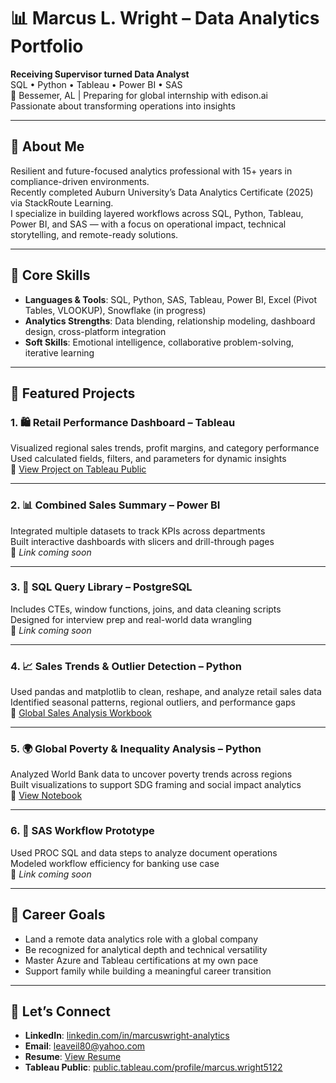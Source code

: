 # 📊 Marcus L. Wright – Data Analytics Portfolio

**Receiving Supervisor turned Data Analyst**  
SQL • Python • Tableau • Power BI • SAS  
📍 Bessemer, AL | Preparing for global internship with edison.ai  
Passionate about transforming operations into insights

---

## 👤 About Me

Resilient and future-focused analytics professional with 15+ years in compliance-driven environments.  
Recently completed Auburn University’s Data Analytics Certificate (2025) via StackRoute Learning.  
I specialize in building layered workflows across SQL, Python, Tableau, Power BI, and SAS — with a focus on operational impact, technical storytelling, and remote-ready solutions.

---

## 🧠 Core Skills

- **Languages & Tools**: SQL, Python, SAS, Tableau, Power BI, Excel (Pivot Tables, VLOOKUP), Snowflake (in progress)  
- **Analytics Strengths**: Data blending, relationship modeling, dashboard design, cross-platform integration  
- **Soft Skills**: Emotional intelligence, collaborative problem-solving, iterative learning

---

## 🚀 Featured Projects

### 1. 🛍️ Retail Performance Dashboard – Tableau  
Visualized regional sales trends, profit margins, and category performance  
Used calculated fields, filters, and parameters for dynamic insights  
🔗 [View Project on Tableau Public](https://public.tableau.com/app/profile/marcus.wright5122/viz/Retail_Performance_Dashboard_2025/RetailSalesTrendsTableauShowcase)

---

### 2. 📊 Combined Sales Summary – Power BI  
Integrated multiple datasets to track KPIs across departments  
Built interactive dashboards with slicers and drill-through pages  
🔗 *Link coming soon*

---

### 3. 🧮 SQL Query Library – PostgreSQL  
Includes CTEs, window functions, joins, and data cleaning scripts  
Designed for interview prep and real-world data wrangling  
🔗 *Link coming soon*

---

### 4. 📈 Sales Trends & Outlier Detection – Python  
Used pandas and matplotlib to clean, reshape, and analyze retail sales data  
Identified seasonal patterns, regional outliers, and performance gaps  
🔗 [Global Sales Analysis Workbook](https://github.com/marcuslwright/heathion333/blob/main/dashboards/Global_sales_Analysis_Marcus%20Wright.xlsx)

---

### 5. 🌍 Global Poverty & Inequality Analysis – Python  
Analyzed World Bank data to uncover poverty trends across regions  
Built visualizations to support SDG framing and social impact analytics  
🔗 [View Notebook](https://github.com/marcuslwright/marcuslwright/blob/main/poverty-analysis-worldbank.ipynb)

---

### 6. 🏦 SAS Workflow Prototype  
Used PROC SQL and data steps to analyze document operations  
Modeled workflow efficiency for banking use case  
🔗 *Link coming soon*

---

## 🎯 Career Goals

- Land a remote data analytics role with a global company  
- Be recognized for analytical depth and technical versatility  
- Master Azure and Tableau certifications at my own pace  
- Support family while building a meaningful career transition

---

## 🤝 Let’s Connect

- **LinkedIn**: [linkedin.com/in/marcuswright-analytics](https://www.linkedin.com/in/marcuswright-analytics)  
- **Email**: leaveil80@yahoo.com  
- **Resume**: [View Resume](https://github.com/marcuslwright/resume/blob/main/Marcus_Wright_Resume.pdf)  
- **Tableau Public**: [public.tableau.com/profile/marcus.wright5122](https://public.tableau.com/app/profile/marcus.wright5122)
